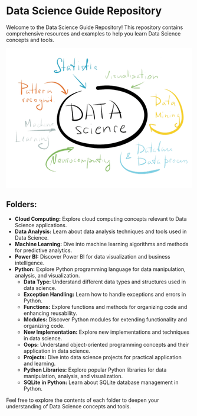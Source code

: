 <!DOCTYPE html>
<html lang="en">
<head>
    
</head>

<body>

<h1>Data Science Guide Repository</h1>
<p>Welcome to the Data Science Guide Repository! This repository contains comprehensive resources and examples to help you learn Data Science concepts and tools.</p>
<img src = "https://github.com/AdityaSrivastavDS/Data-Science-Guide/blob/main/Data%20Science.png">

<h2>Folders:</h2>
<ul>
    <li><strong>Cloud Computing:</strong> Explore cloud computing concepts relevant to Data Science applications.</li>
    <li><strong>Data Analysis:</strong> Learn about data analysis techniques and tools used in Data Science.</li>
    <li><strong>Machine Learning:</strong> Dive into machine learning algorithms and methods for predictive analytics.</li>
    <li><strong>Power BI:</strong> Discover Power BI for data visualization and business intelligence.</li>
    <li>
        <strong>Python:</strong> Explore Python programming language for data manipulation, analysis, and visualization.
        <ul>
            <li><strong>Data Type:</strong> Understand different data types and structures used in data science.</li>
            <li><strong>Exception Handling:</strong> Learn how to handle exceptions and errors in Python.</li>
            <li><strong>Functions:</strong> Explore functions and methods for organizing code and enhancing reusability.</li>
            <li><strong>Modules:</strong> Discover Python modules for extending functionality and organizing code.</li>
            <li><strong>New Implementation:</strong> Explore new implementations and techniques in data science.</li>
            <li><strong>Oops:</strong> Understand object-oriented programming concepts and their application in data science.</li>
            <li><strong>Projects:</strong> Dive into data science projects for practical application and learning.</li>
            <li><strong>Python Libraries:</strong> Explore popular Python libraries for data manipulation, analysis, and visualization.</li>
            <li><strong>SQLite in Python:</strong> Learn about SQLite database management in Python.</li>
        </ul>
    </li>
</ul>

<p>Feel free to explore the contents of each folder to deepen your understanding of Data Science concepts and tools.</p>

</body>
</html>

